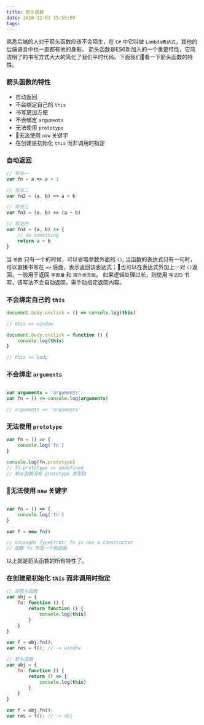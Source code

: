 ```yaml
---
title: 箭头函数
date: 2016-12-03 15:55:59
tags:
---
```

熟悉后端的人对于箭头函数应该不会陌生，在 `C#` 中它叫做 `Lambda表达式`，其他的后端语言中也一直都有他的身影。
箭头函数是ES6新加入的一个重要特性，它简洁明了的书写方式大大的简化了我们平时代码。下面我们看一下箭头函数的特性。
<!-- more -->

### 箭头函数的特性

* 自动返回
* 不会绑定自己的 `this`
* 书写更加方便
* 不会绑定 `arguments`
* 无法使用 `prototype`
* 无法使用 `new` 关键字
* 在创建是初始化 `this` 而非调用时指定




### 自动返回

```js
// 写法一
var fn = a => a + 1

// 写法二
var fn2 = (a, b) => a + b

// 写法三
var fn3 = (a, b) => (a + b)

// 写法四
var fn4 = (a, b) => {
    // do something
    return a + b
}
```

当 `参数` 只有一个的时候，可以省略参数外面的 `()`;
当函数的表达式只有一句时，可以直接书写在 `=>` 后面，表示返回该表达式；也可以在表达式外加上一对 `()`返回，一般用于返回 `字面量` 和 `提升优先级`。
如果逻辑处理过长，则使用 `写法四` 书写，该写法不会自动返回，需手动指定返回内容。

### 不会绑定自己的 `this`

```js
document.body.onclick = () => console.log(this)

// this => window

document.body.onclick = function () {
    console.log(this)
}

// this => body
```

### 不会绑定 `arguments`

```js

var arguments = 'arguments';
var fn = () => console.log(arguments)

// arguments => 'arguments'

```

### 无法使用 `prototype`

```js
var fn = () => {
    console.log('fn')
}

console.log(fn.prototype)
// fn.prototype => undefined
// 箭头函数没有 prototype 原型链
```

### 无法使用 `new` 关键字

```js

var fn = () => {
    console.log('fn')
}

var f = new fn()

// Uncaught TypeError: fn is not a constructor
// 函数 fn 不是一个构造器
```


以上就是箭头函数的所有特性了。

### 在创建是初始化 `this` 而非调用时指定

```js
// 非箭头函数
var obj = {
    fn: function () {
        return function () {
            console.log(this)
        }
    }
}

var f = obj.fn();
var res = f(); // -> window

```

```js
// 箭头函数
var obj = {
    fn: function () {
        return () => {
            console.log(this)
        }
    }
}

var f = obj.fn();
var res = f(); // -> obj
```